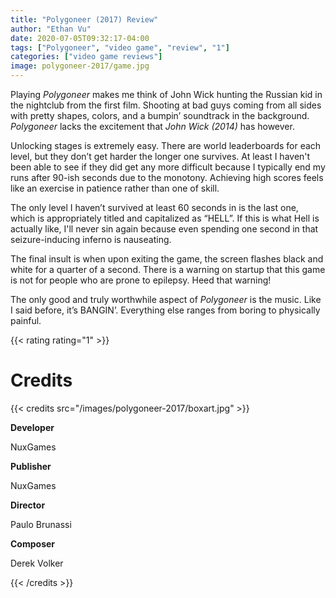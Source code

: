 ```yaml
---
title: "Polygoneer (2017) Review"
author: "Ethan Vu"
date: 2020-07-05T09:32:17-04:00
tags: ["Polygoneer", "video game", "review", "1"]
categories: ["video game reviews"]
image: polygoneer-2017/game.jpg
---
```


Playing *Polygoneer* makes me think of John Wick hunting the Russian kid in the nightclub from the first film.  Shooting at bad guys coming from all sides with pretty shapes, colors, and a bumpin’ soundtrack in the background.  *Polygoneer* lacks the excitement that *John Wick (2014)* has however.

Unlocking stages is extremely easy.  There are world leaderboards for each level, but they don’t get harder the longer one survives.  At least I haven't been able to see if they did get any more difficult because I typically end my runs after 90-ish seconds due to the monotony.  Achieving high scores feels like an exercise in patience rather than one of skill.

The only level I haven’t survived at least 60 seconds in is the last one, which is appropriately titled and capitalized as “HELL”.  If this is what Hell is actually like, I'll never sin again because even spending one second in that seizure-inducing inferno is nauseating.

The final insult is when upon exiting the game, the screen flashes black and white for a quarter of a second.  There is a warning on startup that this game is not for people who are prone to epilepsy.  Heed that warning!

The only good and truly worthwhile aspect of *Polygoneer* is the music.  Like I said before, it’s BANGIN’.  Everything else ranges from boring to physically painful.

{{< rating rating="1" >}}

# Credits
{{< credits src="/images/polygoneer-2017/boxart.jpg" >}}
<p><b>Developer</b></p>
<p>NuxGames</p>
<p><b>Publisher</b></p>
<p>NuxGames</p>
<p><b>Director</b></p>
<p>Paulo Brunassi</p>
<p><b>Composer</b></p>
<p>Derek Volker</p>
{{< /credits >}}

